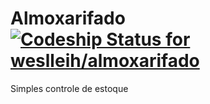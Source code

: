 Almoxarifado [ ![Codeship Status for weslleih/almoxarifado](https://www.codeship.io/projects/27988f90-f458-0131-3c84-22104e8563a8/status)](https://www.codeship.io/projects/28086)
============

Simples controle de estoque
